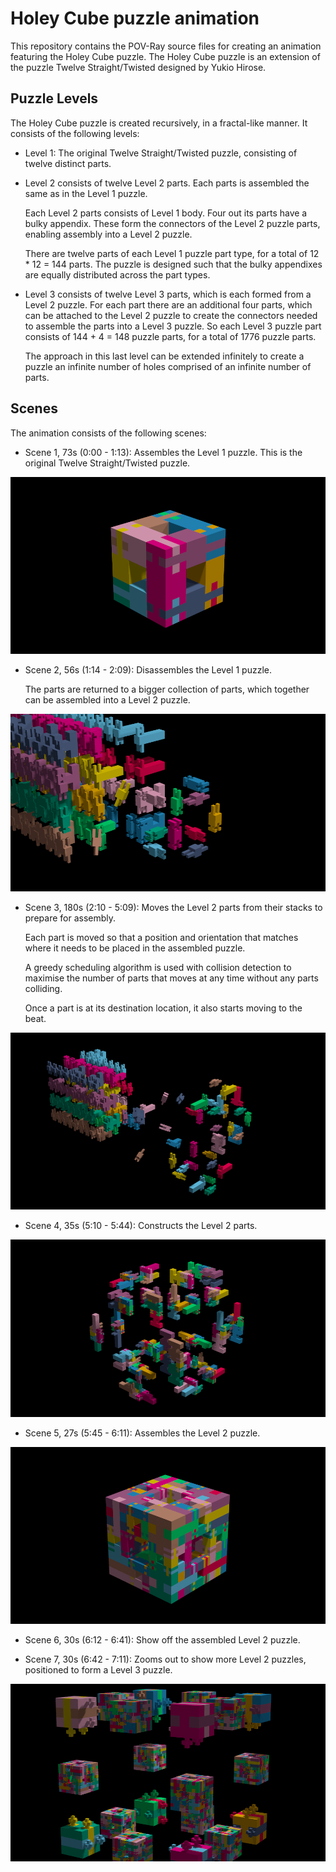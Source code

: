 # Holey Cube puzzle animation

This repository contains the POV-Ray source files for creating an animation
featuring the Holey Cube puzzle. The Holey Cube puzzle is an extension of the
puzzle Twelve Straight/Twisted designed by Yukio Hirose.

## Puzzle Levels

The Holey Cube puzzle is created recursively, in a fractal-like manner. It
consists of the following levels:

- Level 1: The original Twelve Straight/Twisted puzzle, consisting of twelve
  distinct parts.

- Level 2 consists of twelve Level 2 parts. Each parts is assembled the same
  as in the Level 1 puzzle.

  Each Level 2 parts consists of Level 1 body. Four out its parts have a bulky
  appendix. These form the connectors of the Level 2 puzzle parts, enabling
  assembly into a Level 2 puzzle.

  There are twelve parts of each Level 1 puzzle part type, for a total of
  12 * 12 = 144 parts. The puzzle is designed such that the bulky appendixes
  are equally distributed across the part types.

- Level 3 consists of twelve Level 3 parts, which is each formed from a
  Level 2 puzzle. For each part there are an additional four parts, which
  can be attached to the Level 2 puzzle to create the connectors needed to
  assemble the parts into a Level 3 puzzle. So each Level 3 puzzle part
  consists of 144 + 4 = 148 puzzle parts, for a total of 1776 puzzle parts.

  The approach in this last level can be extended infinitely to create a
  puzzle an infinite number of holes comprised of an infinite number of parts.

## Scenes

The animation consists of the following scenes:

- Scene 1, 73s (0:00 - 1:13): Assembles the Level 1 puzzle.
  This is the original Twelve Straight/Twisted puzzle.

![Scene 1 - Assemble Level 1 puzzle](Previews/Scene1-L1_Assemble_Puzzle.png)

- Scene 2, 56s (1:14 - 2:09): Disassembles the Level 1 puzzle.

  The parts are returned to a bigger collection of parts, which together can be
  assembled into a Level 2 puzzle.

![Scene 2 - Disassemble Level 1 puzzle](Previews/Scene2-L1_Disassemble_Puzzle.png)

- Scene 3, 180s (2:10 - 5:09): Moves the Level 2 parts from their stacks to
  prepare for assembly.

  Each part is moved so that a position and orientation that matches where it
  needs to be placed in the assembled puzzle.

  A greedy scheduling algorithm is used with collision detection to maximise the
  number of parts that moves at any time without any parts colliding.

  Once a part is at its destination location, it also starts moving to the beat.

![Scene 3 - Prepare Level 2 assembly](Previews/Scene3-L2_Prepare.png)

- Scene 4, 35s (5:10 - 5:44): Constructs the Level 2 parts.

![Scene 4 - Assemble Level 2 puzzle parts](Previews/Scene4-L2_Assemble_Parts.png)

- Scene 5, 27s (5:45 - 6:11): Assembles the Level 2 puzzle.

![Scene 5 - Assemble Level 2 puzzle](Previews/Scene5-L2_Assemble_Puzzle.png)

- Scene 6, 30s (6:12 - 6:41): Show off the assembled Level 2 puzzle.

- Scene 7, 30s (6:42 - 7:11): Zooms out to show more Level 2 puzzles, positioned to form a
  Level 3 puzzle.

![Scene 7 - Reveal Level 3](Previews/Scene7-L3_Reveal.png)
